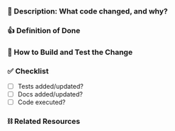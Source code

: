 ### :nut_and_bolt: Description: What code changed, and why?

<!-- /!\ Please ensure that you are NOT disclosing any customer information without their consent /!\ -->

### :+1: Definition of Done

### :athletic_shoe: How to Build and Test the Change

### :white_check_mark: Checklist

- [ ] Tests added/updated?
- [ ] Docs added/updated?
- [ ] Code executed?

### :chains: Related Resources
